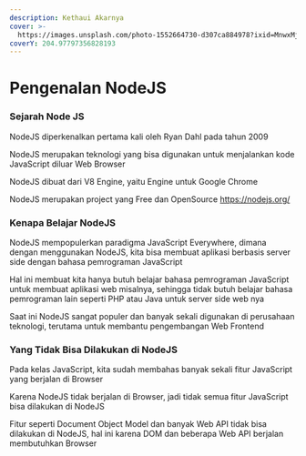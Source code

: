 ```yaml
---
description: Kethaui Akarnya
cover: >-
  https://images.unsplash.com/photo-1552664730-d307ca884978?ixid=MnwxMjA3fDB8MHxwaG90by1wYWdlfHx8fGVufDB8fHx8&ixlib=rb-1.2.1&auto=format&fit=crop&w=2970&q=80
coverY: 204.97797356828193
---
```


# Pengenalan NodeJS

### Sejarah Node JS

NodeJS diperkenalkan pertama kali oleh Ryan Dahl pada tahun 2009

NodeJS merupakan teknologi yang bisa digunakan untuk menjalankan kode JavaScript diluar Web Browser

NodeJS dibuat dari V8 Engine, yaitu Engine untuk Google Chrome

NodeJS merupakan project yang Free dan OpenSource https://nodejs.org/

### **Kenapa Belajar NodeJS**

NodeJS mempopulerkan paradigma JavaScript Everywhere, dimana dengan menggunakan NodeJS, kita bisa membuat aplikasi berbasis server side dengan bahasa pemrograman JavaScript

Hal ini membuat kita hanya butuh belajar bahasa pemrograman JavaScript untuk membuat aplikasi web misalnya, sehingga tidak butuh belajar bahasa pemrograman lain seperti PHP atau Java untuk server side web nya

Saat ini NodeJS sangat populer dan banyak sekali digunakan di perusahaan teknologi, terutama untuk membantu pengembangan Web Frontend

### Yang Tidak Bisa Dilakukan di NodeJS

Pada kelas JavaScript, kita sudah membahas banyak sekali fitur JavaScript yang berjalan di Browser

Karena NodeJS tidak berjalan di Browser, jadi tidak semua fitur JavaScript bisa dilakukan di NodeJS

Fitur seperti Document Object Model dan banyak Web API tidak bisa dilakukan di NodeJS, hal ini karena DOM dan beberapa Web API berjalan membutuhkan Browser
